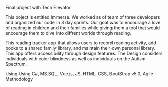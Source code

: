 
Final project with Tech Elevator

This poject is entitled Immerse. We worked as of team of three developers and organized our code in 3 day sprints. 
Our goal was to encourage a love of reading in children and their families while giving them a tool that would encourage them to dive into diffrent worlds through reading.

This reading tracker app that allows users to record reading activity, add books to a shared family library, and maintain their own personal library. 
This app offers accessibility through design features. The Design considers individuals with color blindness as well as individuals on the Autism Spectrum.

Using Using C#, MS.SQL, Vue.js, JS, HTML, CSS, BootStrap v5.0, Agile Methodology

